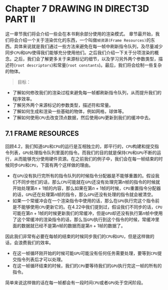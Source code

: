 # Chapter 7 DRAWING IN DIRECT3D PART II

这一章节我们将会介绍一些会在本书剩余部分使用的渲染模式。
章节最开始，我们将会介绍一个关于渲染优化的东西，一个叫做`帧资源(Frame Resources)`的东西。具体来说就是我们通过一些方法来避免在每一帧中刷新指令队列，及尽量减少同步`CPU`和`GPU`使得我们能够充分使用他们。之后我们介绍一下关于分项渲染的概念。之后，我们会了解更多关于来源标记的细节，以及学习另外两个参数类型，描述符(`root descriptors`)和常量(`root constants`)。最后，我们将会绘制一些复杂的物体。

> 目标：
- 了解如何修改我们的渲染过程来避免每一帧都刷新指令队列，从而提升我们的程序效率。
- 了解另外两个来源标记的参数类型，描述符和常量。
- 了解如何生成和渲染一些基础的物体，例如网格，球体等。
- 了解如何使用`CPU`去改变顶点数据，然后使用`GPU`更新到我们的缓冲中去。

## 7.1 FRAME RESOURCES

回顾4.2，我们知道`GPU`和`CPU`的运行是互相独立的，即平行的，`CPU`构建和提交指令列表，`GPU`处理指令队列里面的指令。而我们的目的就是保持`CPU`和`GPU`不断的运行，从而能够充分使用硬件资源。在之前我们的例子中，我们会在每一帧结束的时候同步`GPU`和`CPU`，下面有两个这样做的理由。

- 在`GPU`没有执行完所有的指令队列的时候指令分配器是不能够重置的。假设我们不同步他们的话，那么`CPU`可能就在`GPU`还没有处理完第$n$帧的指令的时候就开始处理第$n+1$帧的内容，那么如果在第$n+1$帧的时候，`CPU`重置指令分配器的话，`GPU`还在处理第$n$帧的指令，那么`GPU`还没有处理的指令就会被清空。
- 如果一个常缓冲会在一个渲染指令中使用的话，那么在`GPU`执行完这个指令前是不能够使用`CPU`更新它的。在4.22中我们提到过，假设我们不同步的话，`CPU`可能在第$n+1$帧的时候更新我们的常缓冲，但是`GPU`却还没有执行第$n$帧中使用了这个常缓冲的渲染指令的话，那么当`GPU`执行到这个指令的时候，常缓冲里面的数据就已经不是第$n$帧的数据而是第$n+1$帧的数据了。

因此我们非常有必要在每帧的结束的时候同步我们的`CPU`和`GPU`，但是这样做的话，会浪费我们的效率。

- 在这一帧循环刚开始的时候可能`GPU`可能没有任何任务需要处理，要等到`CPU`提交指令列表后才可以处理。
- 在这一帧循环结束的时候，我们的`CPU`要等待我们的`GPU`执行完这一帧的所有的指令。

简单来说这样做的话在每一帧都会有一段时间`CPU`或者`GPU`处于空闲阶段。